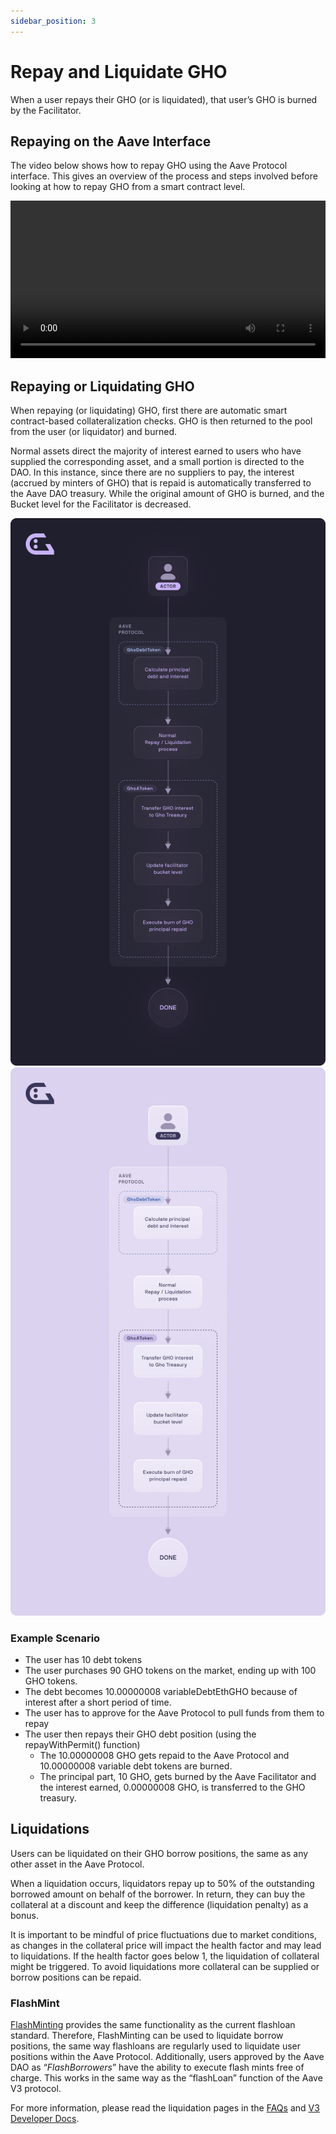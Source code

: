 ```yaml
---
sidebar_position: 3
---
```


# Repay and Liquidate GHO

When a user repays their GHO (or is liquidated), that user’s GHO is burned by the Facilitator.

## Repaying on the Aave Interface

The video below shows how to repay GHO using the Aave Protocol interface. This gives an overview of the process and steps involved before looking at how to repay GHO from a smart contract level.

<video controls width="100%" autoPlay>
  <source src="https://gho.infura-ipfs.io/ipfs/QmPyAUsHBv385WgBaWB2rvrAyzAzGzuqRPzsnPUj5Jtsix"/>
</video>

## Repaying or Liquidating GHO

When repaying (or liquidating) GHO, first there are automatic smart contract-based collateralization checks. GHO is then returned to the pool from the user (or liquidator) and burned.

Normal assets direct the majority of interest earned to users who have supplied the corresponding asset, and a small portion is directed to the DAO. In this instance, since there are no suppliers to pay, the interest (accrued by minters of GHO) that is repaid is automatically transferred to the Aave DAO treasury. While the original amount of GHO is burned, and the Bucket level for the Facilitator is decreased.

![Repay Diagram](../../assets/Repay_and_liquidate_dark.png#gh-dark-mode-only)
![Repay Diagram](../../assets/Repay_and_liquidate.png#gh-light-mode-only)

### Example Scenario

- The user has 10 debt tokens
- The user purchases 90 GHO tokens on the market, ending up with 100 GHO tokens.
- The debt becomes 10.00000008 variableDebtEthGHO because of interest after a short period of time.
- The user has to approve for the Aave Protocol to pull funds from them to repay
- The user then repays their GHO debt position (using the repayWithPermit() function)
  - The 10.00000008 GHO gets repaid to the Aave Protocol and 10.00000008 variable debt tokens are burned.
  - The principal part, 10 GHO, gets burned by the Aave Facilitator and the interest earned, 0.00000008 GHO, is transferred to the GHO treasury.

## Liquidations

Users can be liquidated on their GHO borrow positions, the same as any other asset in the Aave Protocol.

When a liquidation occurs, liquidators repay up to 50% of the outstanding borrowed amount on behalf of the borrower. In return, they can buy the collateral at a discount and keep the difference (liquidation penalty) as a bonus.

It is important to be mindful of price fluctuations due to market conditions, as changes in the collateral price will impact the health factor and may lead to liquidations. If the health factor goes below 1, the liquidation of collateral might be triggered. To avoid liquidations more collateral can be supplied or borrow positions can be repaid.

### FlashMint

[FlashMinting](flashmint.md) provides the same functionality as the current flashloan standard. Therefore, FlashMinting can be used to liquidate borrow positions, the same way flashloans are regularly used to liquidate user positions within the Aave Protocol. Additionally, users approved by the Aave DAO as “_FlashBorrowers_” have the ability to execute flash mints free of charge. This works in the same way as the “flashLoan” function of the Aave V3 protocol.

For more information, please read the liquidation pages in the [FAQs](https://docs.aave.com/faq/liquidations) and [V3 Developer Docs](https://docs.aave.com/developers/guides/liquidations).
